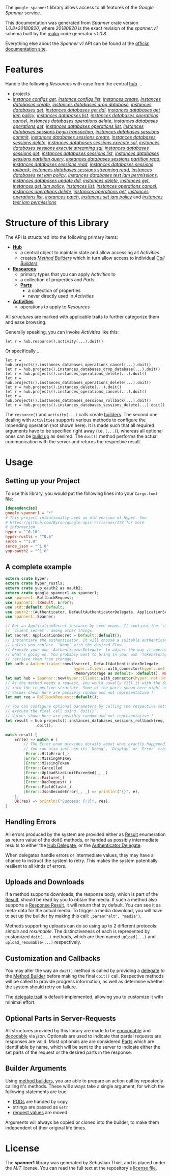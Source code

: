 <!---
DO NOT EDIT !
This file was generated automatically from 'src/mako/api/README.md.mako'
DO NOT EDIT !
-->
The `google-spanner1` library allows access to all features of the *Google Spanner* service.

This documentation was generated from *Spanner* crate version *1.0.8+20180920*, where *20180920* is the exact revision of the *spanner:v1* schema built by the [mako](http://www.makotemplates.org/) code generator *v1.0.8*.

Everything else about the *Spanner* *v1* API can be found at the
[official documentation site](https://cloud.google.com/spanner/).
# Features

Handle the following *Resources* with ease from the central [hub](https://docs.rs/google-spanner1/1.0.8+20180920/google_spanner1/struct.Spanner.html) ... 

* projects
 * [*instance configs get*](https://docs.rs/google-spanner1/1.0.8+20180920/google_spanner1/struct.ProjectInstanceConfigGetCall.html), [*instance configs list*](https://docs.rs/google-spanner1/1.0.8+20180920/google_spanner1/struct.ProjectInstanceConfigListCall.html), [*instances create*](https://docs.rs/google-spanner1/1.0.8+20180920/google_spanner1/struct.ProjectInstanceCreateCall.html), [*instances databases create*](https://docs.rs/google-spanner1/1.0.8+20180920/google_spanner1/struct.ProjectInstanceDatabaseCreateCall.html), [*instances databases drop database*](https://docs.rs/google-spanner1/1.0.8+20180920/google_spanner1/struct.ProjectInstanceDatabaseDropDatabaseCall.html), [*instances databases get*](https://docs.rs/google-spanner1/1.0.8+20180920/google_spanner1/struct.ProjectInstanceDatabaseGetCall.html), [*instances databases get ddl*](https://docs.rs/google-spanner1/1.0.8+20180920/google_spanner1/struct.ProjectInstanceDatabaseGetDdlCall.html), [*instances databases get iam policy*](https://docs.rs/google-spanner1/1.0.8+20180920/google_spanner1/struct.ProjectInstanceDatabaseGetIamPolicyCall.html), [*instances databases list*](https://docs.rs/google-spanner1/1.0.8+20180920/google_spanner1/struct.ProjectInstanceDatabaseListCall.html), [*instances databases operations cancel*](https://docs.rs/google-spanner1/1.0.8+20180920/google_spanner1/struct.ProjectInstanceDatabaseOperationCancelCall.html), [*instances databases operations delete*](https://docs.rs/google-spanner1/1.0.8+20180920/google_spanner1/struct.ProjectInstanceDatabaseOperationDeleteCall.html), [*instances databases operations get*](https://docs.rs/google-spanner1/1.0.8+20180920/google_spanner1/struct.ProjectInstanceDatabaseOperationGetCall.html), [*instances databases operations list*](https://docs.rs/google-spanner1/1.0.8+20180920/google_spanner1/struct.ProjectInstanceDatabaseOperationListCall.html), [*instances databases sessions begin transaction*](https://docs.rs/google-spanner1/1.0.8+20180920/google_spanner1/struct.ProjectInstanceDatabaseSessionBeginTransactionCall.html), [*instances databases sessions commit*](https://docs.rs/google-spanner1/1.0.8+20180920/google_spanner1/struct.ProjectInstanceDatabaseSessionCommitCall.html), [*instances databases sessions create*](https://docs.rs/google-spanner1/1.0.8+20180920/google_spanner1/struct.ProjectInstanceDatabaseSessionCreateCall.html), [*instances databases sessions delete*](https://docs.rs/google-spanner1/1.0.8+20180920/google_spanner1/struct.ProjectInstanceDatabaseSessionDeleteCall.html), [*instances databases sessions execute sql*](https://docs.rs/google-spanner1/1.0.8+20180920/google_spanner1/struct.ProjectInstanceDatabaseSessionExecuteSqlCall.html), [*instances databases sessions execute streaming sql*](https://docs.rs/google-spanner1/1.0.8+20180920/google_spanner1/struct.ProjectInstanceDatabaseSessionExecuteStreamingSqlCall.html), [*instances databases sessions get*](https://docs.rs/google-spanner1/1.0.8+20180920/google_spanner1/struct.ProjectInstanceDatabaseSessionGetCall.html), [*instances databases sessions list*](https://docs.rs/google-spanner1/1.0.8+20180920/google_spanner1/struct.ProjectInstanceDatabaseSessionListCall.html), [*instances databases sessions partition query*](https://docs.rs/google-spanner1/1.0.8+20180920/google_spanner1/struct.ProjectInstanceDatabaseSessionPartitionQueryCall.html), [*instances databases sessions partition read*](https://docs.rs/google-spanner1/1.0.8+20180920/google_spanner1/struct.ProjectInstanceDatabaseSessionPartitionReadCall.html), [*instances databases sessions read*](https://docs.rs/google-spanner1/1.0.8+20180920/google_spanner1/struct.ProjectInstanceDatabaseSessionReadCall.html), [*instances databases sessions rollback*](https://docs.rs/google-spanner1/1.0.8+20180920/google_spanner1/struct.ProjectInstanceDatabaseSessionRollbackCall.html), [*instances databases sessions streaming read*](https://docs.rs/google-spanner1/1.0.8+20180920/google_spanner1/struct.ProjectInstanceDatabaseSessionStreamingReadCall.html), [*instances databases set iam policy*](https://docs.rs/google-spanner1/1.0.8+20180920/google_spanner1/struct.ProjectInstanceDatabaseSetIamPolicyCall.html), [*instances databases test iam permissions*](https://docs.rs/google-spanner1/1.0.8+20180920/google_spanner1/struct.ProjectInstanceDatabaseTestIamPermissionCall.html), [*instances databases update ddl*](https://docs.rs/google-spanner1/1.0.8+20180920/google_spanner1/struct.ProjectInstanceDatabaseUpdateDdlCall.html), [*instances delete*](https://docs.rs/google-spanner1/1.0.8+20180920/google_spanner1/struct.ProjectInstanceDeleteCall.html), [*instances get*](https://docs.rs/google-spanner1/1.0.8+20180920/google_spanner1/struct.ProjectInstanceGetCall.html), [*instances get iam policy*](https://docs.rs/google-spanner1/1.0.8+20180920/google_spanner1/struct.ProjectInstanceGetIamPolicyCall.html), [*instances list*](https://docs.rs/google-spanner1/1.0.8+20180920/google_spanner1/struct.ProjectInstanceListCall.html), [*instances operations cancel*](https://docs.rs/google-spanner1/1.0.8+20180920/google_spanner1/struct.ProjectInstanceOperationCancelCall.html), [*instances operations delete*](https://docs.rs/google-spanner1/1.0.8+20180920/google_spanner1/struct.ProjectInstanceOperationDeleteCall.html), [*instances operations get*](https://docs.rs/google-spanner1/1.0.8+20180920/google_spanner1/struct.ProjectInstanceOperationGetCall.html), [*instances operations list*](https://docs.rs/google-spanner1/1.0.8+20180920/google_spanner1/struct.ProjectInstanceOperationListCall.html), [*instances patch*](https://docs.rs/google-spanner1/1.0.8+20180920/google_spanner1/struct.ProjectInstancePatchCall.html), [*instances set iam policy*](https://docs.rs/google-spanner1/1.0.8+20180920/google_spanner1/struct.ProjectInstanceSetIamPolicyCall.html) and [*instances test iam permissions*](https://docs.rs/google-spanner1/1.0.8+20180920/google_spanner1/struct.ProjectInstanceTestIamPermissionCall.html)




# Structure of this Library

The API is structured into the following primary items:

* **[Hub](https://docs.rs/google-spanner1/1.0.8+20180920/google_spanner1/struct.Spanner.html)**
    * a central object to maintain state and allow accessing all *Activities*
    * creates [*Method Builders*](https://docs.rs/google-spanner1/1.0.8+20180920/google_spanner1/trait.MethodsBuilder.html) which in turn
      allow access to individual [*Call Builders*](https://docs.rs/google-spanner1/1.0.8+20180920/google_spanner1/trait.CallBuilder.html)
* **[Resources](https://docs.rs/google-spanner1/1.0.8+20180920/google_spanner1/trait.Resource.html)**
    * primary types that you can apply *Activities* to
    * a collection of properties and *Parts*
    * **[Parts](https://docs.rs/google-spanner1/1.0.8+20180920/google_spanner1/trait.Part.html)**
        * a collection of properties
        * never directly used in *Activities*
* **[Activities](https://docs.rs/google-spanner1/1.0.8+20180920/google_spanner1/trait.CallBuilder.html)**
    * operations to apply to *Resources*

All *structures* are marked with applicable traits to further categorize them and ease browsing.

Generally speaking, you can invoke *Activities* like this:

```Rust,ignore
let r = hub.resource().activity(...).doit()
```

Or specifically ...

```ignore
let r = hub.projects().instances_databases_operations_cancel(...).doit()
let r = hub.projects().instances_databases_drop_database(...).doit()
let r = hub.projects().instances_operations_delete(...).doit()
let r = hub.projects().instances_databases_operations_delete(...).doit()
let r = hub.projects().instances_delete(...).doit()
let r = hub.projects().instances_operations_cancel(...).doit()
let r = hub.projects().instances_databases_sessions_rollback(...).doit()
let r = hub.projects().instances_databases_sessions_delete(...).doit()
```

The `resource()` and `activity(...)` calls create [builders][builder-pattern]. The second one dealing with `Activities` 
supports various methods to configure the impending operation (not shown here). It is made such that all required arguments have to be 
specified right away (i.e. `(...)`), whereas all optional ones can be [build up][builder-pattern] as desired.
The `doit()` method performs the actual communication with the server and returns the respective result.

# Usage

## Setting up your Project

To use this library, you would put the following lines into your `Cargo.toml` file:

```toml
[dependencies]
google-spanner1 = "*"
# This project intentionally uses an old version of Hyper. See
# https://github.com/Byron/google-apis-rs/issues/173 for more
# information.
hyper = "^0.10"
hyper-rustls = "^0.6"
serde = "^1.0"
serde_json = "^1.0"
yup-oauth2 = "^1.0"
```

## A complete example

```Rust
extern crate hyper;
extern crate hyper_rustls;
extern crate yup_oauth2 as oauth2;
extern crate google_spanner1 as spanner1;
use spanner1::RollbackRequest;
use spanner1::{Result, Error};
use std::default::Default;
use oauth2::{Authenticator, DefaultAuthenticatorDelegate, ApplicationSecret, MemoryStorage};
use spanner1::Spanner;

// Get an ApplicationSecret instance by some means. It contains the `client_id` and 
// `client_secret`, among other things.
let secret: ApplicationSecret = Default::default();
// Instantiate the authenticator. It will choose a suitable authentication flow for you, 
// unless you replace  `None` with the desired Flow.
// Provide your own `AuthenticatorDelegate` to adjust the way it operates and get feedback about 
// what's going on. You probably want to bring in your own `TokenStorage` to persist tokens and
// retrieve them from storage.
let auth = Authenticator::new(&secret, DefaultAuthenticatorDelegate,
                              hyper::Client::with_connector(hyper::net::HttpsConnector::new(hyper_rustls::TlsClient::new())),
                              <MemoryStorage as Default>::default(), None);
let mut hub = Spanner::new(hyper::Client::with_connector(hyper::net::HttpsConnector::new(hyper_rustls::TlsClient::new())), auth);
// As the method needs a request, you would usually fill it with the desired information
// into the respective structure. Some of the parts shown here might not be applicable !
// Values shown here are possibly random and not representative !
let mut req = RollbackRequest::default();

// You can configure optional parameters by calling the respective setters at will, and
// execute the final call using `doit()`.
// Values shown here are possibly random and not representative !
let result = hub.projects().instances_databases_sessions_rollback(req, "session")
             .doit();

match result {
    Err(e) => match e {
        // The Error enum provides details about what exactly happened.
        // You can also just use its `Debug`, `Display` or `Error` traits
         Error::HttpError(_)
        |Error::MissingAPIKey
        |Error::MissingToken
        |Error::Cancelled
        |Error::UploadSizeLimitExceeded(_, _)
        |Error::Failure(_)
        |Error::BadRequest(_)
        |Error::FieldClash(_)
        |Error::JsonDecodeError(_, _) => println!("{}", e),
    },
    Ok(res) => println!("Success: {:?}", res),
}

```
## Handling Errors

All errors produced by the system are provided either as [Result](https://docs.rs/google-spanner1/1.0.8+20180920/google_spanner1/enum.Result.html) enumeration as return value of 
the doit() methods, or handed as possibly intermediate results to either the 
[Hub Delegate](https://docs.rs/google-spanner1/1.0.8+20180920/google_spanner1/trait.Delegate.html), or the [Authenticator Delegate](https://docs.rs/yup-oauth2/*/yup_oauth2/trait.AuthenticatorDelegate.html).

When delegates handle errors or intermediate values, they may have a chance to instruct the system to retry. This 
makes the system potentially resilient to all kinds of errors.

## Uploads and Downloads
If a method supports downloads, the response body, which is part of the [Result](https://docs.rs/google-spanner1/1.0.8+20180920/google_spanner1/enum.Result.html), should be
read by you to obtain the media.
If such a method also supports a [Response Result](https://docs.rs/google-spanner1/1.0.8+20180920/google_spanner1/trait.ResponseResult.html), it will return that by default.
You can see it as meta-data for the actual media. To trigger a media download, you will have to set up the builder by making
this call: `.param("alt", "media")`.

Methods supporting uploads can do so using up to 2 different protocols: 
*simple* and *resumable*. The distinctiveness of each is represented by customized 
`doit(...)` methods, which are then named `upload(...)` and `upload_resumable(...)` respectively.

## Customization and Callbacks

You may alter the way an `doit()` method is called by providing a [delegate](https://docs.rs/google-spanner1/1.0.8+20180920/google_spanner1/trait.Delegate.html) to the 
[Method Builder](https://docs.rs/google-spanner1/1.0.8+20180920/google_spanner1/trait.CallBuilder.html) before making the final `doit()` call. 
Respective methods will be called to provide progress information, as well as determine whether the system should 
retry on failure.

The [delegate trait](https://docs.rs/google-spanner1/1.0.8+20180920/google_spanner1/trait.Delegate.html) is default-implemented, allowing you to customize it with minimal effort.

## Optional Parts in Server-Requests

All structures provided by this library are made to be [enocodable](https://docs.rs/google-spanner1/1.0.8+20180920/google_spanner1/trait.RequestValue.html) and 
[decodable](https://docs.rs/google-spanner1/1.0.8+20180920/google_spanner1/trait.ResponseResult.html) via *json*. Optionals are used to indicate that partial requests are responses 
are valid.
Most optionals are are considered [Parts](https://docs.rs/google-spanner1/1.0.8+20180920/google_spanner1/trait.Part.html) which are identifiable by name, which will be sent to 
the server to indicate either the set parts of the request or the desired parts in the response.

## Builder Arguments

Using [method builders](https://docs.rs/google-spanner1/1.0.8+20180920/google_spanner1/trait.CallBuilder.html), you are able to prepare an action call by repeatedly calling it's methods.
These will always take a single argument, for which the following statements are true.

* [PODs][wiki-pod] are handed by copy
* strings are passed as `&str`
* [request values](https://docs.rs/google-spanner1/1.0.8+20180920/google_spanner1/trait.RequestValue.html) are moved

Arguments will always be copied or cloned into the builder, to make them independent of their original life times.

[wiki-pod]: http://en.wikipedia.org/wiki/Plain_old_data_structure
[builder-pattern]: http://en.wikipedia.org/wiki/Builder_pattern
[google-go-api]: https://github.com/google/google-api-go-client

# License
The **spanner1** library was generated by Sebastian Thiel, and is placed 
under the *MIT* license.
You can read the full text at the repository's [license file][repo-license].

[repo-license]: https://github.com/Byron/google-apis-rsblob/master/LICENSE.md
